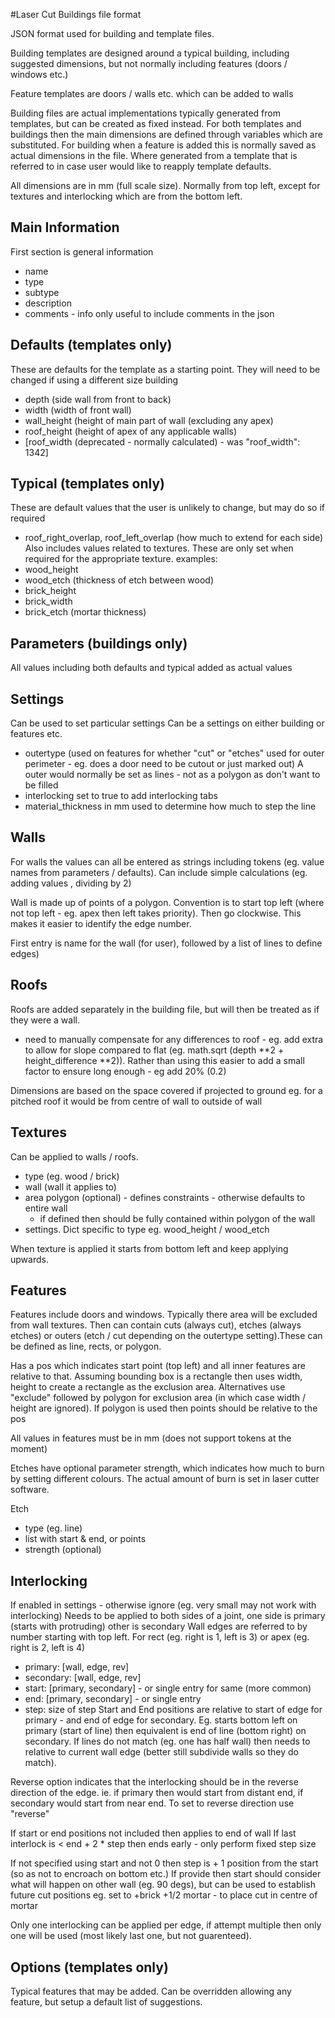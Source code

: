 #Laser Cut Buildings file format

JSON format used for building and template files.

Building templates are designed around a typical building, including suggested dimensions, but not normally including features (doors / windows etc.)

Feature templates are doors / walls etc. which can be added to walls 

Building files are actual implementations typically generated from templates, but can be created as fixed instead. For both templates and buildings then the main dimensions are defined through variables which are substituted. For building when a feature is added this is normally saved as actual dimensions in the file. Where generated from a template that is referred to in case user would like to reapply template defaults.

All dimensions are in mm (full scale size). Normally from top left, except for textures and interlocking which are from the bottom left.

## Main Information
First section is general information 
* name
* type
* subtype
* description
* comments - info only useful to include comments in the json

## Defaults (templates only)
These are defaults for the template as a starting point. They will need to be changed if using a different size building
* depth (side wall from front to back)
* width (width of front wall)
* wall_height (height of main part of wall (excluding any apex)
* roof_height (height of apex of any applicable walls)
* [roof_width (deprecated - normally calculated) - was "roof_width": 1342]

## Typical (templates only)
These are default values that the user is unlikely to change, but may do so if required
* roof_right_overlap, roof_left_overlap (how much to extend for each side)
Also includes values related to textures. These are only set when required for the appropriate texture. examples:
* wood_height
* wood_etch (thickness of etch between wood)
* brick_height 
* brick_width
* brick_etch (mortar thickness)

## Parameters (buildings only)
All values including both defaults and typical
added as actual values

## Settings
Can be used to set particular settings
Can be a settings on either building or features etc.
* outertype (used on features for whether "cut" or "etches" used for outer perimeter - eg. does a door need to be cutout or just marked out)
A outer would normally be set as lines - not as a polygon as don't want to be filled
* interlocking set to true to add interlocking tabs
* material_thickness in mm used to determine how much to step the line


## Walls 

For walls the values can all be entered as strings including tokens (eg. value names from parameters / defaults). Can include simple calculations (eg. adding values , dividing by 2)

Wall is made up of points of a polygon. 
Convention is to start top left (where not top left - eg. apex then left takes priority). Then go clockwise. This makes it easier to identify the edge number.

First entry is name for the wall (for user), followed by a list of lines to define edges)


## Roofs

Roofs are added separately in the building file, but will then be treated as if they were a wall.

* need to manually compensate for any differences to roof - eg. add extra to allow for slope
compared to flat (eg. math.sqrt (depth **2 + height_difference **2)). Rather than using this easier to 
add a small factor to ensure long enough - eg add 20% (0.2)
    
Dimensions are based on the space covered if projected to ground
eg. for a pitched roof it would be from centre of wall to outside of wall


## Textures
Can be applied to walls / roofs.

* type (eg. wood / brick)
* wall (wall it applies to)
* area polygon (optional) - defines constraints - otherwise defaults to entire wall
  - if defined then should be fully contained within polygon of the wall
* settings. Dict specific to type eg. wood_height / wood_etch  

When texture is applied it starts from bottom left and keep applying upwards.


## Features 
Features include doors and windows. Typically there area will be excluded from wall textures.
Then can contain cuts (always cut), etches (always etches) or outers (etch / cut depending on the outertype setting).These can be defined as line, rects, or polygon. 

Has a pos which indicates start point (top left) and all inner features are relative to that. Assuming bounding box is a rectangle then uses width, height to create a rectangle as the exclusion area. Alternatives use "exclude" followed by polygon for exclusion area (in which case width / height are ignored). If polygon is used then points should be relative to the pos

All values in features must be in mm (does not support tokens at the moment)

Etches have optional parameter strength, which indicates how much to burn by setting different colours. The actual amount of burn is set in laser cutter software.

Etch 
* type (eg. line)
* list with start & end, or points
* strength (optional)



## Interlocking
If enabled in settings - otherwise ignore (eg. very small may not work with interlocking)
Needs to be applied to both sides of a joint, one side is primary (starts with protruding) other is secondary
Wall edges are referred to by number starting with top left.
For rect (eg. right is 1, left is 3) or apex (eg. right is 2, left is 4)
* primary: [wall, edge, rev]
* secondary: [wall, edge, rev]
* start: [primary, secondary] - or single entry for same (more common)
* end: [primary, secondary] - or single entry
* step: size of step
Start and End positions are relative to start of edge for primary - and end of edge for secondary. Eg. starts bottom left on primary (start of line) then equivalent is end of line (bottom right) on secondary. If lines do not match (eg. one has half wall) then needs to relative to current wall edge (better still subdivide walls so they do match).

Reverse option indicates that the interlocking should be in the reverse direction of the edge.
ie. if primary then would start from distant end, if secondary would start from near end. To set to
reverse direction use "reverse"

If start or end positions not included then applies to end of wall
If last interlock is < end + 2 * step then ends early - only perform fixed step size

If not specified using start and not 0 then step is + 1 position from the start (so as not to encroach on bottom etc.)
If provide then start should consider what will happen on other wall (eg. 90 degs), but can be used to establish future cut positions
eg. set to +brick +1/2 mortar - to place cut in centre of mortar

Only one interlocking can be applied per edge, if attempt multiple then only one will be used (most likely last one, but not guarenteed).


## Options (templates only)

Typical features that may be added. Can be overridden allowing any feature, but setup a default list of suggestions.

